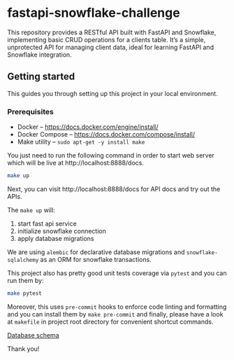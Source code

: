 # fastapi-snowflake-challenge

This repository provides a RESTful API built with FastAPI and Snowflake, implementing basic CRUD operations for a clients table. It’s a simple, unprotected API for managing client data, ideal for learning FastAPI and Snowflake integration.

## Getting started

This guides you through setting up this project in your local environment.

### Prerequisites
- Docker – https://docs.docker.com/engine/install/
- Docker Compose – https://docs.docker.com/compose/install/
- Make utility – `sudo apt-get -y install make`
  
You just need to run the following command in order to start web server which will be live at http://localhost:8888/docs.

```bash
make up
```
Next, you can visit http://localhost:8888/docs for API docs and try out the APIs.

The `make up` will:
1. start fast api service
2. initialize snowflake connection
3. apply database migrations

We are using `alembic` for declarative database migrations and `snowflake-sqlalchemy` as an ORM for snowflake transactions.


This project also has pretty good unit tests coverage via `pytest` and you can run them by:
```bash
make pytest
```

Moreover, this uses `pre-commit` hooks to enforce code linting and formatting and you can install them by `make pre-commit` and finally, please have a look at `makefile` in project root directory for convenient shortcut commands.


[Database schema](./docs/dev/database.md)

Thank you!
